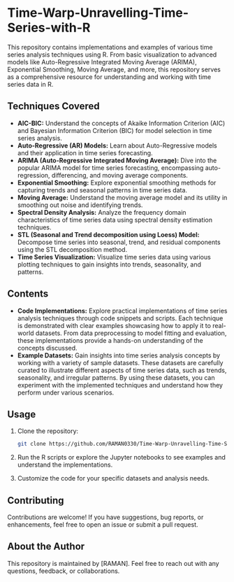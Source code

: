 # Time-Warp-Unravelling-Time-Series-with-R

This repository contains implementations and examples of various time series analysis techniques using R. From basic visualization to advanced models like Auto-Regressive Integrated Moving Average (ARIMA), Exponential Smoothing, Moving Average, and more, this repository serves as a comprehensive resource for understanding and working with time series data in R.

## Techniques Covered

- **AIC-BIC:** Understand the concepts of Akaike Information Criterion (AIC) and Bayesian Information Criterion (BIC) for model selection in time series analysis.
- **Auto-Regressive (AR) Models:** Learn about Auto-Regressive models and their application in time series forecasting.
- **ARIMA (Auto-Regressive Integrated Moving Average):** Dive into the popular ARIMA model for time series forecasting, encompassing auto-regression, differencing, and moving average components.
- **Exponential Smoothing:** Explore exponential smoothing methods for capturing trends and seasonal patterns in time series data.
- **Moving Average:** Understand the moving average model and its utility in smoothing out noise and identifying trends.
- **Spectral Density Analysis:** Analyze the frequency domain characteristics of time series data using spectral density estimation techniques.
- **STL (Seasonal and Trend decomposition using Loess) Model:** Decompose time series into seasonal, trend, and residual components using the STL decomposition method.
- **Time Series Visualization:** Visualize time series data using various plotting techniques to gain insights into trends, seasonality, and patterns.

## Contents

- **Code Implementations:** Explore practical implementations of time series analysis techniques through code snippets and scripts. Each technique is demonstrated with clear examples showcasing how to apply it to real-world datasets. From data preprocessing to model fitting and evaluation, these implementations provide a hands-on understanding of the concepts discussed.
- **Example Datasets:** Gain insights into time series analysis concepts by working with a variety of sample datasets. These datasets are carefully curated to illustrate different aspects of time series data, such as trends, seasonality, and irregular patterns. By using these datasets, you can experiment with the implemented techniques and understand how they perform under various scenarios.

## Usage

1. Clone the repository:

    ```bash
    git clone https://github.com/RAMAN0330/Time-Warp-Unravelling-Time-Series-with-R.git
    ```
2. Run the R scripts or explore the Jupyter notebooks to see examples and understand the implementations.
3. Customize the code for your specific datasets and analysis needs.

## Contributing

Contributions are welcome! If you have suggestions, bug reports, or enhancements, feel free to open an issue or submit a pull request.

## About the Author

This repository is maintained by [RAMAN]. Feel free to reach out with any questions, feedback, or collaborations.
